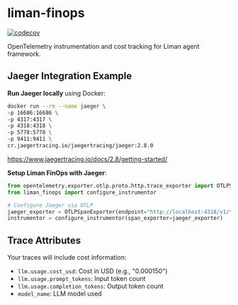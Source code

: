 # liman-finops

[![codecov](https://codecov.io/gh/gurobokum/liman/graph/badge.svg?token=PMKWXNBF1K&component=python/liman_finops)](https://codecov.io/gh/gurobokum/liman?components[0]=python/liman_finops)

OpenTelemetry instrumentation and cost tracking for Liman agent framework.

## Jaeger Integration Example

**Run Jaeger locally** using Docker:

```bash
docker run --rm --name jaeger \
-p 16686:16686 \
-p 4317:4317 \
-p 4318:4318 \
-p 5778:5778 \
-p 9411:9411 \
cr.jaegertracing.io/jaegertracing/jaeger:2.8.0
```

https://www.jaegertracing.io/docs/2.8/getting-started/

**Setup Liman FinOps with Jaeger**:

```python
from opentelemetry.exporter.otlp.proto.http.trace_exporter import OTLPSpanExporter
from liman_finops import configure_instrumentor

# Configure Jaeger via OTLP
jaeger_exporter = OTLPSpanExporter(endpoint="http://localhost:4318/v1/traces")
instrumentor = configure_instrumentor(span_exporter=jaeger_exporter)
```

## Trace Attributes

Your traces will include cost information:

- `llm.usage.cost_usd`: Cost in USD (e.g., "0.000150")
- `llm.usage.prompt_tokens`: Input token count
- `llm.usage.completion_tokens`: Output token count
- `model_name`: LLM model used

